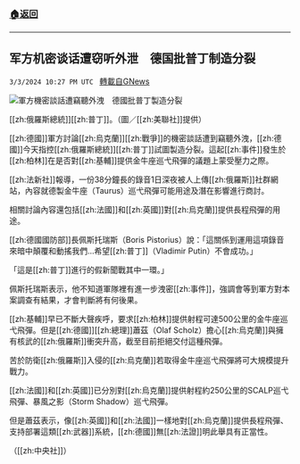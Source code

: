 ###  [:house:返回](README.md)
---


## 军方机密谈话遭窃听外泄　德国批普丁制造分裂
`3/3/2024 10:27 PM UTC ` [轉載自GNews](https://gnews.org/articles/2361620)

![軍方機密談話遭竊聽外洩　德國批普丁製造分裂](https://cdn.ftvnews.com.tw/manasystem/FileData/News/7da3b6a2-65be-4e04-ba67-5f827d2affa5.jpg "軍方機密談話遭竊聽外洩　德國批普丁製造分裂")

[[zh:俄羅斯總統]][[zh:普丁]]。（圖／[[zh:美聯社]]提供）

[[zh:德國]]軍方討論[[zh:烏克蘭]][[zh:戰爭]]的機密談話遭到竊聽外洩，[[zh:德國]]今天指控[[zh:俄羅斯總統]][[zh:普丁]]試圖製造分裂。這起[[zh:事件]]發生於[[zh:柏林]]在是否對[[zh:基輔]]提供金牛座巡弋飛彈的議題上蒙受壓力之際。

[[zh:法新社]]報導，一份38分鐘長的錄音1日深夜被人上傳[[zh:俄羅斯]]社群網站，內容就德製金牛座（Taurus）巡弋飛彈可能用途及潛在影響進行商討。

相關討論內容還包括[[zh:法國]]和[[zh:英國]]對[[zh:烏克蘭]]提供長程飛彈的用途。

[[zh:德國國防部]]長佩斯托瑞斯（Boris Pistorius）說：「這關係到運用這項錄音來暗中顛覆和動搖我們&hellip;希望[[zh:普丁]]（Vladimir Putin）不會成功。」

「這是[[zh:普丁]]進行的假新聞戰其中一環。」

佩斯托瑞斯表示，他不知道軍隊裡有進一步洩密[[zh:事件]]，強調會等到軍方對本案調查有結果，才會判斷將有何後果。

[[zh:基輔]]早已不斷大聲疾呼，要求[[zh:柏林]]提供射程可達500公里的金牛座巡弋飛彈。但是[[zh:德國]][[zh:總理]]蕭茲（Olaf Scholz）擔心[[zh:烏克蘭]]與擁有核武的[[zh:俄羅斯]]衝突升高，截至目前拒絕交付這種飛彈。

苦於防衛[[zh:俄羅斯]]入侵的[[zh:烏克蘭]]若取得金牛座巡弋飛彈將可大規模提升戰力。

[[zh:法國]]和[[zh:英國]]已分別對[[zh:烏克蘭]]提供射程約250公里的SCALP巡弋飛彈、暴風之影（Storm Shadow）巡弋飛彈。

但是蕭茲表示，像[[zh:英國]]和[[zh:法國]]一樣地對[[zh:烏克蘭]]提供長程飛彈、支持部署這類[[zh:武器]]系統，[[zh:德國]]無[[zh:法證]]明此舉具有正當性。

（[[zh:中央社]]）
